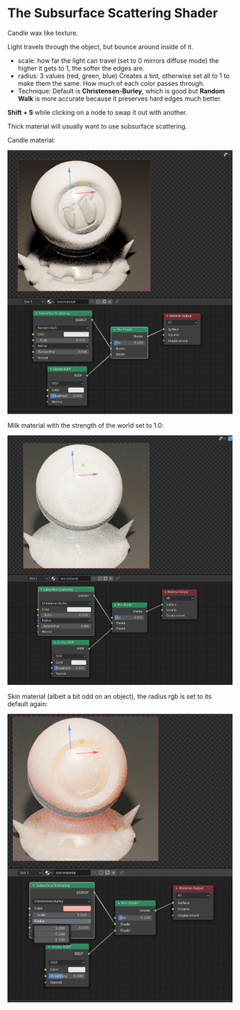 # The Subsurface Scattering Shader

Candle wax like texture.

Light travels through the object, but bounce around inside of it.

* scale: how far the light can travel \(set to 0 mirrors diffuse mode\) the higher it gets to 1, the softer the edges are.
* radius: 3 values \(red, green, blue\) Creates a tint, otherwise set all to 1 to make them the same. How much of each color passes through.
* Technique: Default is **Christensen-Burley**, which is good but **Random Walk** is more accurate because it preserves hard edges much better.

**Shift + S** while clicking on a node to swap it out with another.

Thick material will usually want to use subsurface scattering.

Candle material:

![](../../../.gitbook/assets/image%20%2853%29.png)

Milk material with the strength of the world set to 1.0:

![](../../../.gitbook/assets/image%20%2852%29.png)

Skin material \(albeit a bit odd on an object\), the radius rgb is set to its default again:

![](../../../.gitbook/assets/image%20%2854%29.png)

